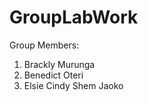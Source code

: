 # GroupLabWork
Group Members:
  1. Brackly Murunga
  2. Benedict Oteri
  3. Elsie Cindy
  Shem Jaoko
